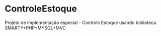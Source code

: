 # ControleEstoque

Projeto de implementação especial - Controle Estoque usando biblioteca SMARTY+PHP+MYSQL+MVC
